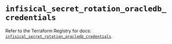 # `infisical_secret_rotation_oracledb_credentials`

Refer to the Terraform Registry for docs: [`infisical_secret_rotation_oracledb_credentials`](https://registry.terraform.io/providers/infisical/infisical/0.15.41/docs/resources/secret_rotation_oracledb_credentials).

